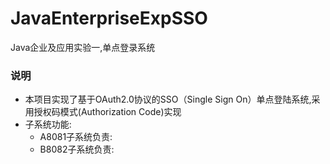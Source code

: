 # JavaEnterpriseExpSSO
 Java企业及应用实验一,单点登录系统

### 说明
- 本项目实现了基于OAuth2.0协议的SSO（Single Sign On）单点登陆系统,采用授权码模式(Authorization Code)实现
- 子系统功能:
    - A8081子系统负责:
    - B8082子系统负责: